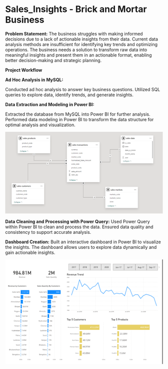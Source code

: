 # Sales_Insights - Brick and Mortar Business

__Problem Statement:__ The business struggles with making informed decisions due to a lack of actionable insights from their data. Current data analysis methods are insufficient for identifying key trends and optimizing operations. The business needs a solution to transform raw data into meaningful insights and present them in an actionable format, enabling better decision-making and strategic planning.


__Project Workflow__

__Ad Hoc Analysis in MySQL:__

Conducted ad hoc analysis to answer key business questions.
Utilized SQL queries to explore data, identify trends, and generate insights.

__Data Extraction and Modeling in Power BI:__

Extracted the database from MySQL into Power BI for further analysis.
Performed data modeling in Power BI to transform the data structure for optimal analysis and visualization.

![Model](https://github.com/fahad-1337/Sales_Insights/blob/bb1f575d0a7cff88dc3e963cd816f84b67e83c6c/data_model.png)

__Data Cleaning and Processing with Power Query:__
Used Power Query within Power BI to clean and process the data.
Ensured data quality and consistency to support accurate analysis.

__Dashboard Creation:__
Built an interactive dashboard in Power BI to visualize the insights.
The dashboard allows users to explore data dynamically and gain actionable insights.

![Dashboard](https://github.com/fahad-1337/Sales_Insights/blob/bb1f575d0a7cff88dc3e963cd816f84b67e83c6c/sales_insights_dashboard.png)
